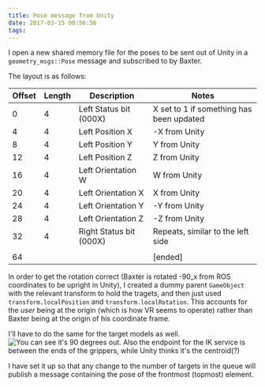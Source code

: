 ```yaml
---
title: Pose message from Unity
date: 2017-03-15 00:56:56
tags:
---
```

I open a new shared memory file for the poses to be sent out of Unity in a `geometry_msgs::Pose` message and subscribed to by Baxter.

The layout is as follows:
> 
| Offset     | Length | Description             | Notes                                    |
| ---------- | ------ | ----------------------- | ---------------------------------------- |
| 0          | 4      | Left Status bit (000X)  | X set to 1 if something has been updated |
| 4          | 4      | Left Position X         | -X from Unity                            |
| 8          | 4      | Left Position Y         | Y from Unity                             |
| 12         | 4      | Left Position Z         | Z from Unity                             |
| 16         | 4      | Left Orientation W      | W from Unity                             |
| 20         | 4      | Left Orientation X      | X from Unity                             |
| 24         | 4      | Left Orientation Y      | -Y from Unity                            |
| 28         | 4      | Left Orientation Z      | -Z from Unity                            |
| 32         | 4      | Right Status bit (000X) | Repeats, similar to the left side        |
|            |        |                         |                                          |
| 64         |        |                         | [ended]                                  |

In order to get the rotation correct (Baxter is rotated -90_x from ROS coordinates to be upright in Unity), I created a dummy parent `GameObject` with the relevant transform to hold the tragets, and then just used `transform.localPosition` and `transform.localRotation`.
This accounts for the _user_ being at the origin (which is how VR seems to operate) rather than Baxter being at the origin of his coordinate frame.

I'll have to do the same for the target models as well.
![You can see it's 90 degrees out. Also the endpoint for the IK service is between the ends of the grippers, while Unity thinks it's the centroid(?)](/Robotic-Telepresence/2017/03/15/Pose-message-from-Unity/Endpoint.png)

I have set it up so that any change to the number of targets in the queue will publish a message containing the pose of the frontmost (topmost) element.

